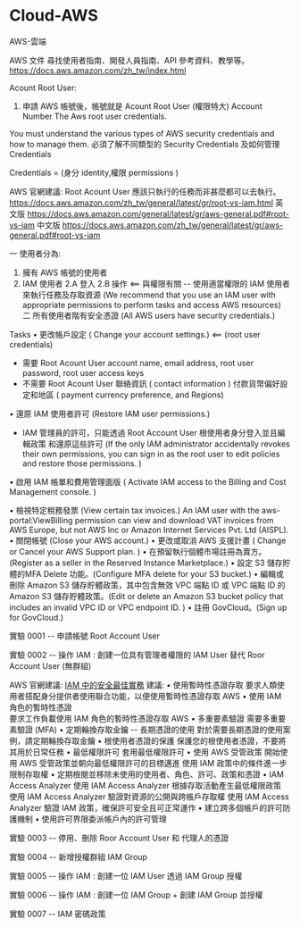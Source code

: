 # Cloud-AWS
AWS-雲端

AWS 文件
尋找使用者指南、開發人員指南、API 參考資料、教學等。
https://docs.aws.amazon.com/zh_tw/index.html 

Acount Root User:
1. 申請 AWS 帳號後，帳號就是 Acount Root User (權限特大)
   Account Number
   The Aws root user credentials.
  
  You must understand the various types of AWS security credentials and how to manage them.
  必須了解不同類型的 Security Credentials 及如何管理 Credentials
  
  Credentials = (身分 identity,權限 permissions )
  


AWS 官網建議: Root Acount User 應該只執行的任務而非甚麼都可以去執行。
https://docs.aws.amazon.com/zh_tw/general/latest/gr/root-vs-iam.html
英文版
https://docs.aws.amazon.com/general/latest/gr/aws-general.pdf#root-vs-iam
中文版
https://docs.aws.amazon.com/zh_tw/general/latest/gr/aws-general.pdf#root-vs-iam

一 使用者分為:
1.  擁有 AWS 帳號的使用者  
2.  IAM 使用者
    2.A   登入
    2.B   操作 <== 與權限有關 -- 使用適當權限的 IAM 使用者來執行任務及存取資源 
    (We recommend that you use an IAM user with appropriate permissions to
     perform tasks and access AWS resources)
二 所有使用者階有安全憑證 (All AWS users have security credentials.)

Tasks
• 更改帳戶設定 ( Change your account settings.) <== (root user credentials)
  -  需要   Root Acount User
            account name, 
            email address, 
            root user password,
            root user access keys
  -  不需要 Root Acount User
            聯絡資訊 ( contact information )
            付款貨幣偏好設定和地區 ( payment currency
            preference, and Regions)
            
• 還原 IAM 使用者許可 (Restore IAM user permissions.)
  - IAM 管理員的許可，只能透過 Root Account User 根使用者身分登入並且編輯政策
    和還原這些許可 (If the only IAM administrator accidentally revokes their own
    permissions, you can sign in as the root user to edit policies and restore
    those permissions. )
    
• 啟用 IAM 帳單和費用管理面版 ( Activate IAM access to the Billing and Cost
  Management console. )
  
• 檢視特定稅務發票 (View certain tax invoices.)
  An IAM user with the aws-portal:ViewBilling permission can view and
  download VAT invoices from AWS Europe, but not AWS Inc or Amazon Internet
  Services Pvt. Ltd (AISPL).
• 關閉帳號 (Close your AWS account.)
• 更改或取消 AWS 支援計畫 ( Change or Cancel your AWS Support plan. )
• 在預留執行個體市場註冊為賣方。(Register as a seller in the Reserved Instance
  Marketplace.)
• 設定 S3 儲存貯體的MFA Delete 功能。(Configure MFA delete for your S3 bucket.)
• 編輯或刪除 Amazon S3 儲存貯體政策，其中包含無效 VPC 端點 ID 或 VPC 端點 ID 的
  Amazon S3 儲存貯體政策。(Edit or delete an Amazon S3 bucket policy that
  includes an invalid VPC ID or VPC endpoint ID. )
• 註冊 GovCloud。(Sign up for GovCloud.) <br>

實驗 0001 -- 申請帳號 Root Account User 

實驗 0002 -- 操作 IAM : 創建一位具有管理者權限的 IAM User 替代 Roor Account User (無群組)

AWS 官網建議: [IAM 中的安全最佳實務](https://docs.aws.amazon.com/zh_tw/IAM/latest/UserGuide/best-practices.html)
建議:
• 使用暫時性憑證存取
  要求人類使用者搭配身分提供者使用聯合功能，以便使用暫時性憑證存取 AWS
• 使用 IAM 角色的暫時性憑證  
  要求工作負載使用 IAM 角色的暫時性憑證存取 AWS
• 多重要素驗證
  需要多重要素驗證 (MFA)
• 定期輪換存取金鑰 -- 長期憑證的使用
  對於需要長期憑證的使用案例，請定期輪換存取金鑰
• 根使用者憑證的保護 
  保護您的根使用者憑證，不要將其用於日常任務
• 最低權限許可
  套用最低權限許可
• 使用 AWS 受管政策
  開始使用 AWS 受管政策並朝向最低權限許可的目標邁進
  使用 IAM 政策中的條件進一步限制存取權
• 定期檢閱並移除未使用的使用者、角色、許可、政策和憑證
• IAM Access Analyzer
  使用 IAM Access Analyzer 根據存取活動產生最低權限政策
  使用 IAM Access Analyzer 驗證對資源的公開與跨帳戶存取權
  使用 IAM Access Analyzer 驗證 IAM 政策，確保許可安全且可正常運作
• 建立跨多個帳戶的許可防護機制
• 使用許可界限委派帳戶內的許可管理

實驗 0003 -- 停用、刪除 Roor Account User 和 代理人的憑證

實驗 0004 -- 新增授權群組 IAM Group

實驗 0005 -- 操作 IAM : 創建一位 IAM User 透過 IAM Group 授權

實驗 0006 -- 操作 IAM : 創建一位 IAM Group + 創建 IAM Group 並授權

實驗 0007 --  IAM 密碼政策




